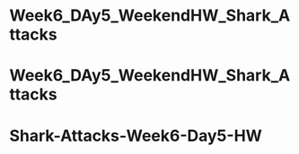 # Week6_DAy5_WeekendHW_Shark_Attacks
# Week6_DAy5_WeekendHW_Shark_Attacks
# Shark-Attacks-Week6-Day5-HW
